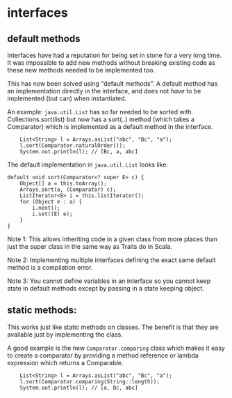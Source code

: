 interfaces
===

default methods
---

Interfaces have had a reputation for being set in stone for a very long time.
It was impossible to add new methods without breaking existing code as these
new methods needed to be implemented too.

This has now been solved using "default methods".  A default method has an
implementation directly in the interface, and does not _have_ to be
implemented (but can) when instantiated.  

An example:   `java.util.List` has so far needed to be sorted with
Collections.sort(list) but now has a sort(..) method (which takes a Comparator)
which is implemented as a default method in the interface.

        List<String> l = Arrays.asList("abc", "Bc", "a");
        l.sort(Comparator.naturalOrder());
        System.out.println(l); // [Bc, a, abc]
        
The default implementation in `java.util.List` looks like:

    default void sort(Comparator<? super E> c) {
        Object[] a = this.toArray();
        Arrays.sort(a, (Comparator) c);
        ListIterator<E> i = this.listIterator();
        for (Object e : a) {
            i.next();
            i.set((E) e);
        }
    }


Note 1: This allows inheriting code in a given class from more places than just
the super class in the same way as Traits do in Scala.

Note 2: Implementing multiple interfaces defining the exact same default 
method is a compilation error.

Note 3: You cannot define variables in an interface so you cannot keep state in
default methods except by passing in a state keeping object.

static methods:
---
This works just like static methods on classes.  The benefit is that they 
are available just by implementing the class.

A good example is the new `Comparator.comparing` class which makes it easy to 
create a comparator by providing a method reference or lambda expression which
returns a Comparable.

        List<String> l = Arrays.asList("abc", "Bc", "a");
        l.sort(Comparator.comparing(String::length));
        System.out.println(l); // [a, Bc, abc]
